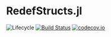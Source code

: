 # RedefStructs.jl

![Lifecycle](https://img.shields.io/badge/lifecycle-experimental-orange.svg)<!--
![Lifecycle](https://img.shields.io/badge/lifecycle-maturing-blue.svg)
![Lifecycle](https://img.shields.io/badge/lifecycle-stable-green.svg)
![Lifecycle](https://img.shields.io/badge/lifecycle-retired-orange.svg)
![Lifecycle](https://img.shields.io/badge/lifecycle-archived-red.svg)
![Lifecycle](https://img.shields.io/badge/lifecycle-dormant-blue.svg) -->
[![Build Status](https://travis-ci.com/FedericoStra/RedefStructs.jl.svg?branch=master)](https://travis-ci.com/FedericoStra/RedefStructs.jl)
[![codecov.io](http://codecov.io/github/FedericoStra/RedefStructs.jl/coverage.svg?branch=master)](http://codecov.io/github/FedericoStra/RedefStructs.jl?branch=master)
<!--
[![Documentation](https://img.shields.io/badge/docs-stable-blue.svg)](https://FedericoStra.github.io/RedefStructs.jl/stable)
[![Documentation](https://img.shields.io/badge/docs-master-blue.svg)](https://FedericoStra.github.io/RedefStructs.jl/dev)
-->
